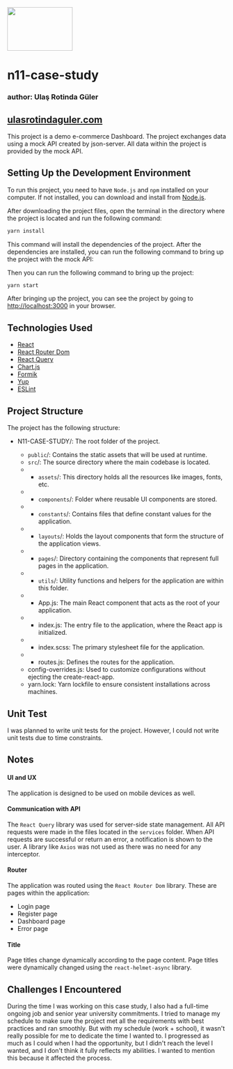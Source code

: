 <img src="https://github.com/urg0/n11-case-study/assets/81859377/23fe729e-f131-41c7-b7d1-308ce4ae10a1" width="150" height="100">

# n11-case-study

### author: Ulaş Rotinda Güler
## [ulasrotindaguler.com](https://www.ulasrotindaguler.com/)

This project is a demo e-commerce Dashboard. The project exchanges data using a mock API created by json-server. All data within the project is provided by the mock API.

## Setting Up the Development Environment

To run this project, you need to have `Node.js` and `npm` installed on your computer. If not installed, you can download and install from [Node.js](https://nodejs.org/).

After downloading the project files, open the terminal in the directory where the project is located and run the following command:

```bash
yarn install
```

This command will install the dependencies of the project. After the dependencies are installed, you can run the following command to bring up the project with the mock API:

Then you can run the following command to bring up the project:

```bash
yarn start
```

After bringing up the project, you can see the project by going to [http://localhost:3000](http://localhost:3000) in your browser.

## Technologies Used

- [React](https://reactjs.org/)
- [React Router Dom](https://reactrouter.com/)
- [React Query](https://react-query.tanstack.com/)
- [Chart.js](https://www.chartjs.org/)
- [Formik](https://formik.org/)
- [Yup](https://github.com/jquense/yup)
- [ESLint](https://eslint.org/)

## Project Structure

The project has the following structure:

- N11-CASE-STUDY/: The root folder of the project.

  - `public`/: Contains the static assets that will be used at runtime.
  - `src`/: The source directory where the main codebase is located.
  - - `assets`/: This directory holds all the resources like images, fonts, etc.
  - - `components`/: Folder where reusable UI components are stored.
  - - `constants`/: Contains files that define constant values for the application.
  - - `layouts`/: Holds the layout components that form the structure of the application views.
  - - `pages`/: Directory containing the components that represent full pages in the application.
  - - `utils`/: Utility functions and helpers for the application are within this folder.
  - - App.js: The main React component that acts as the root of your application.
  - - index.js: The entry file to the application, where the React app is initialized.
  - - index.scss: The primary stylesheet file for the application.
  - - routes.js: Defines the routes for the application.
  - config-overrides.js: Used to customize configurations without ejecting the create-react-app.
  - yarn.lock: Yarn lockfile to ensure consistent installations across machines.

## Unit Test

I was planned to write unit tests for the project. However, I could not write unit tests due to time constraints.

## Notes

#### UI and UX

The application is designed to be used on mobile devices as well.

#### Communication with API

The `React Query` library was used for server-side state management. All API requests were made in the files located in the `services` folder. When API requests are successful or return an error, a notification is shown to the user. A library like `Axios` was not used as there was no need for any interceptor.

#### Router

The application was routed using the `React Router Dom` library. These are pages within the application:

- Login page
- Register page
- Dashboard page
- Error page

#### Title

Page titles change dynamically according to the page content. Page titles were dynamically changed using the `react-helmet-async` library.

## Challenges I Encountered

During the time I was working on this case study, I also had a full-time ongoing job and senior year university commitments. I tried to manage my schedule to make sure the project met all the requirements with best practices and ran smoothly. But with my schedule (work + school), it wasn't really possible for me to dedicate the time I wanted to. I progressed as much as I could when I had the opportunity, but I didn't reach the level I wanted, and I don't think it fully reflects my abilities. I wanted to mention this because it affected the process.
